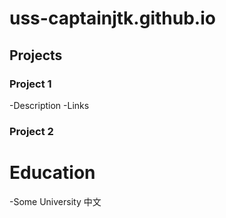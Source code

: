 # uss-captainjtk.github.io

## Projects
### Project 1
-Description
-Links

### Project 2

# Education
-Some University 中文

